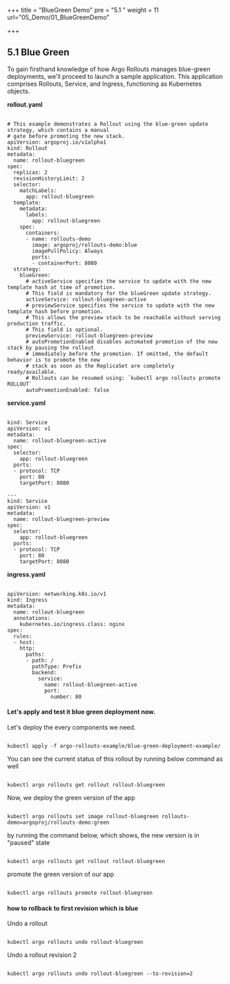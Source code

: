 +++
title = "BlueGreen Demo"
pre = "5.1 "
weight = 11
url="05_Demo/01_BlueGreenDemo"

+++

## 5.1	Blue Green 

<link rel="stylesheet" href="/css/custom.css">
<p id="main-text">To gain firsthand knowledge of how Argo Rollouts manages blue-green deployments, we'll proceed to launch a sample application. This application comprises Rollouts, Service, and Ingress, functioning as Kubernetes objects.</p>


<b>rollout.yaml</b>
<pre><link rel="stylesheet" href="/css/style.css"> <code class="yaml scrollable">
# This example demonstrates a Rollout using the blue-green update strategy, which contains a manual
# gate before promoting the new stack.
apiVersion: argoproj.io/v1alpha1
kind: Rollout
metadata:
  name: rollout-bluegreen
spec:
  replicas: 2
  revisionHistoryLimit: 2
  selector:
    matchLabels:
      app: rollout-bluegreen
  template:
    metadata:
      labels:
        app: rollout-bluegreen
    spec:
      containers:
      - name: rollouts-demo
        image: argoproj/rollouts-demo:blue
        imagePullPolicy: Always
        ports:
        - containerPort: 8080
  strategy:
    blueGreen: 
      # activeService specifies the service to update with the new template hash at time of promotion.
      # This field is mandatory for the blueGreen update strategy.
      activeService: rollout-bluegreen-active
      # previewService specifies the service to update with the new template hash before promotion.
      # This allows the preview stack to be reachable without serving production traffic.
      # This field is optional.
      previewService: rollout-bluegreen-preview
      # autoPromotionEnabled disables automated promotion of the new stack by pausing the rollout
      # immediately before the promotion. If omitted, the default behavior is to promote the new
      # stack as soon as the ReplicaSet are completely ready/available.
      # Rollouts can be resumed using: `kubectl argo rollouts promote ROLLOUT`
      autoPromotionEnabled: false
</code></pre>

<b>service.yaml</b>
<pre><link rel="stylesheet" href="/css/style.css"> <code class="yaml scrollable">
kind: Service
apiVersion: v1
metadata:
  name: rollout-bluegreen-active
spec:
  selector:
    app: rollout-bluegreen
  ports:
  - protocol: TCP
    port: 80
    targetPort: 8080

---
kind: Service
apiVersion: v1
metadata:
  name: rollout-bluegreen-preview
spec:
  selector:
    app: rollout-bluegreen
  ports:
  - protocol: TCP
    port: 80
    targetPort: 8080
</code></pre>


<b>ingress.yaml</b>
<pre><link rel="stylesheet" href="/css/style.css"> <code class="yaml scrollable">
apiVersion: networking.k8s.io/v1
kind: Ingress
metadata:
  name: rollout-bluegreen
  annotations:
    kubernetes.io/ingress.class: nginx
spec:
  rules:
  - host: 
    http:
      paths:
      - path: /
        pathType: Prefix
        backend:
          service:
            name: rollout-bluegreen-active
            port:
              number: 80
</code></pre>

#### Let's apply and test it blue green deployment now.


<p id="main-text">
Let's deploy the every components we need.
</p>
<pre><code class="shell">
kubectl apply -f argo-rollouts-example/blue-green-deployment-example/
</code></pre>

<p id="main-text">
You can see the current status of this rollout by running below command as well
</p>

<pre><code class="shell">
kubectl argo rollouts get rollout rollout-bluegreen
</code></pre>

<p id="main-text"> Now, we deploy the green version of the app </p>

<pre><code class="shell">
kubectl argo rollouts set image rollout-bluegreen rollouts-demo=argoproj/rollouts-demo:green
</code></pre>

<p id="main-text"> by running the command below, which shows, the new version is in "paused" state </p>

<pre><code class="shell">
kubectl argo rollouts get rollout rollout-bluegreen
</code></pre>

<p id="main-text"> promote the green version of our app </p>

<pre><code class="shell">
kubectl argo rollouts promote rollout-bluegreen
</code></pre>


#### how to rollback to first revision which is blue


<p id="main-text"> Undo a rollout </p>

<pre><code class="shell">
kubectl argo rollouts undo rollout-bluegreen
</code></pre>

<p id="main-text"> Undo a rollout revision 2 </p>

<pre><code class="shell">
kubectl argo rollouts undo rollout-bluegreen --to-revision=2
</code></pre>



